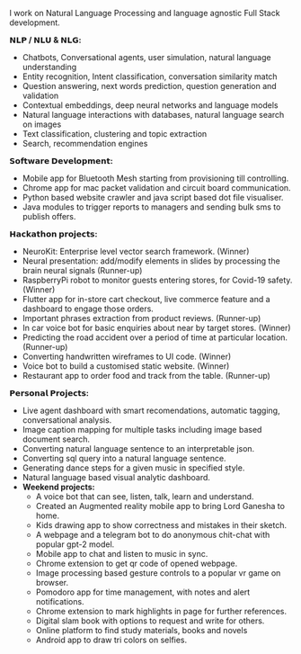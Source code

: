 I work on Natural Language Processing and language agnostic Full Stack development.

**𝗡𝗟𝗣 / 𝗡𝗟𝗨 & 𝗡𝗟𝗚:**
* Chatbots, Conversational agents, user simulation, natural language understanding
* Entity recognition, Intent classification, conversation similarity match
* Question answering, next words prediction, question generation and validation
* Contextual embeddings, deep neural networks and language models
* Natural language interactions with databases, natural language search on images
* Text classification, clustering and topic extraction
* Search, recommendation engines

**𝗦𝗼𝗳𝘁𝘄𝗮𝗿𝗲 𝗗𝗲𝘃𝗲𝗹𝗼𝗽𝗺𝗲𝗻𝘁:**
* Mobile app for Bluetooth Mesh starting from provisioning till controlling.
* Chrome app for mac packet validation and circuit board communication.
* Python based website crawler and java script based dot file visualiser.
* Java modules to trigger reports to managers and sending bulk sms to publish offers.

**𝗛𝗮𝗰𝗸𝗮𝘁𝗵𝗼𝗻 𝗽𝗿𝗼𝗷𝗲𝗰𝘁𝘀:**
* NeuroKit: Enterprise level vector search framework. (Winner)
* Neural presentation: add/modify elements in slides by processing the brain neural signals (Runner-up)
* RaspberryPi robot to monitor guests entering stores, for Covid-19 safety. (Winner)
* Flutter app for in-store cart checkout, live commerce feature and a dashboard to engage those orders.
* Important phrases extraction from product reviews. (Runner-up)
* In car voice bot for basic enquiries about near by target stores. (Winner)
* Predicting the road accident over a period of time at particular location. (Runner-up)
* Converting handwritten wireframes to UI code. (Winner)
* Voice bot to build a customised static website. (Winner)
* Restaurant app to order food and track from the table. (Runner-up)

**𝗣𝗲𝗿𝘀𝗼𝗻𝗮𝗹 𝗣𝗿𝗼𝗷𝗲𝗰𝘁𝘀:**
* Live agent dashboard with smart recomendations, automatic tagging, conversational analysis.
* Image caption mapping for multiple tasks including image based document search.
* Converting natural language sentence to an interpretable json.
* Converting sql query into a natural language sentence.
* Generating dance steps for a given music in specified style.
* Natural language based visual analytic dashboard.
* **Weekend projects:**
  * A voice bot that can see, listen, talk, learn and understand.
  * Created an Augmented reality mobile app to bring Lord Ganesha to home.
  * Kids drawing app to show correctness and mistakes in their sketch.
  * A webpage and a telegram bot to do anonymous chit-chat with popular gpt-2 model.
  * Mobile app to chat and listen to music in sync.
  * Chrome extension to get qr code of opened webpage.
  * Image processing based gesture controls to a popular vr game on browser.
  * Pomodoro app for time management, with notes and alert notifications.
  * Chrome extension to mark highlights in page for further references.
  * Digital slam book with options to request and write for others.
  * Online platform to find study materials, books and novels 
  * Android app to draw tri colors on selfies.
